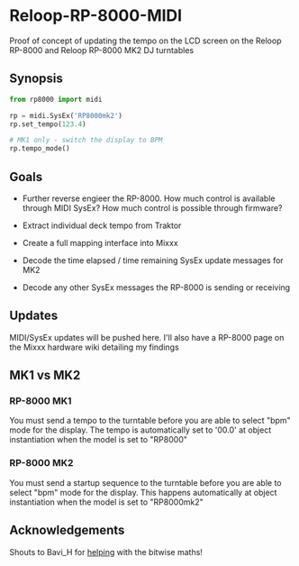 # Reloop-RP-8000-MIDI

Proof of concept of updating the tempo on the LCD screen on the Reloop RP-8000 and Reloop RP-8000 MK2 DJ turntables

## Synopsis

```python
from rp8000 import midi

rp = midi.SysEx('RP8000mk2')
rp.set_tempo(123.4)

# MK1 only - switch the display to BPM
rp.tempo_mode()
```

## Goals

* Further reverse engieer the RP-8000. How much control is available through MIDI SysEx? How much control is possible through firmware?

* Extract individual deck tempo from Traktor

* Create a full mapping interface into Mixxx

* Decode the time elapsed / time remaining SysEx update messages for MK2

* Decode any other SysEx messages the RP-8000 is sending or receiving

## Updates

MIDI/SysEx updates will be pushed here. I'll also have a RP-8000 page on the Mixxx hardware wiki detailing my findings

## MK1 vs MK2

### RP-8000 MK1

You must send a tempo to the turntable before you are able to select "bpm" mode for the display. The tempo is automatically set to '00.0' at object instantiation when the model is set to "RP8000"

### RP-8000 MK2

You must send a startup sequence to the turntable before you are able to select "bpm" mode for the display. This happens automatically at object instantiation when the model is set to "RP8000mk2"

## Acknowledgements

Shouts to Bavi_H for [helping](https://reverseengineering.stackexchange.com/questions/25162/construct-a-number-from-0-999-9-using-5-data-bytes-of-a-midi-sysex-message) with the bitwise maths!

